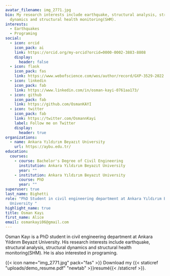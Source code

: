 ```yaml
---
avatar_filename: img_2771.jpg
bio: My research interests include earthquake, structural analysis, structural
  dynamics and structural health monitoring(SHM).
interests:
  - Earthquakes
  - Programing
social:
  - icon: orcid
    icon_pack: ai
    link: https://orcid.org/my-orcid?orcid=0000-0002-3883-8808
    display:
      header: false
  - icon: flask
    icon_pack: fas
    link: https://www.webofscience.com/wos/author/record/GXP-3529-2022
  - icon: linkedin
    icon_pack: fab
    link: https://www.linkedin.com/in/osman-kayi-0761aa173/
  - icon: github
    icon_pack: fab
    link: https://github.com/OsmanKAYI
  - icon: twitter
    icon_pack: fab
    link: https://twitter.com/OsmannKayi
    label: Follow me on Twitter
    display:
      header: true
organizations:
  - name: Ankara Yıldırım Beyazıt University
    url: https://aybu.edu.tr/
education:
  courses:
    - course: Bachelor's Degree of Civil Engineering
      institution: Ankara Yıldırım Beyazıt University
      year: ""
    - institution: Ankara Yıldırım Beyazıt University
      course: PhD
      year: ""
superuser: true
last_name: Bighetti
role: "PhD Student in civil engineering department at Ankara Yıldırım Beyazıt
  University "
highlight_name: true
title: Osman Kayı
first_name: Alice
email: osmankayi06@gmail.com
---
```

Osman Kayı is a PhD student in civil engineering department at Ankara Yıldırım Beyazıt University. His research interests include earthquake, structural analysis, structural dynamics and structural health monitoring(SHM). He is also interested in programing.

{{< icon name="img_2771.jpg" pack="fas" >}} Download my {{< staticref "uploads/demo_resume.pdf" "newtab" >}}resumé{{< /staticref >}}.